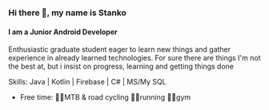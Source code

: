 
### Hi there 👋, my name is Stanko
#### I am a Junior Android Developer

Enthusiastic graduate student eager to learn new things and gather experience in already learned technologies. For sure there are things I'm not the best at, but i insist on progress, learning and getting things done

Skills: Java | Kotlin | Firebase | C# | MS/My SQL

- Free time:
 🚴‍♂️MTB & road cycling
🏃‍♂️running
🏋️‍♂️gym

